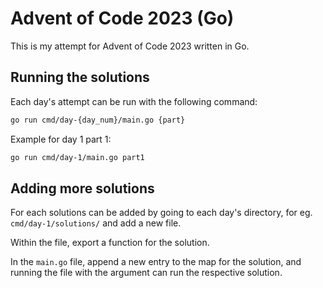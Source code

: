 # Advent of Code 2023 (Go)

This is my attempt for Advent of Code 2023 written in Go.

## Running the solutions

Each day's attempt can be run with the following command:

```bash
go run cmd/day-{day_num}/main.go {part}
```

Example for day 1 part 1:

```bash
go run cmd/day-1/main.go part1
```

## Adding more solutions

For each solutions can be added by going to each day's directory,
for eg. `cmd/day-1/solutions/` and add a new file.

Within the file, export a function for the solution.

In the `main.go` file, append a new entry to the map for the solution,
and running the file with the argument can run the respective solution.
